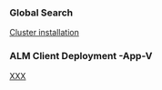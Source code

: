 ### Global Search

[Cluster installation](https://github.com/HPSoftware/alm-vayu-docs/blob/master/global-search/CLUSTER_INSTALLATION)

### ALM Client Deployment -App-V

[XXX](https://www.youtube.com/watch?v=CyRUYm1iNv0&feature=youtu.be)
